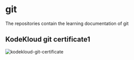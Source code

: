 # git
The repositories contain the learning documentation of git 

## KodeKloud git certificate1
![kodekloud-git-certificate](https://github.com/mathanraj0601/git/assets/98396468/7a08a950-d36c-4067-ab68-0294575a1d7b)
